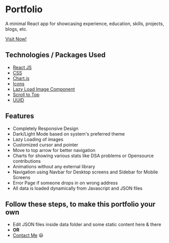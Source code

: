 # Portfolio

A minimal React app for showcasing experience, education, skills, projects, blogs, etc.

[Visit Now!](https://mitulgarg.live)

## Technologies / Packages Used

- [React JS](https://reactjs.org/)
- [CSS](https://developer.mozilla.org/en-US/docs/Web/CSS)
- [Chart.js](https://www.npmjs.com/package/chart.js?activeTab=readme)
- [Icons](https://react-icons.github.io/react-icons/)
- [Lazy Load Image Component](https://www.npmjs.com/package/react-lazy-load-image-component)
- [Scroll to Top](https://www.npmjs.com/package/react-scroll-to-top)
- [UUID](https://www.npmjs.com/package/uuid)

## Features

- Completely Responsive Design
- Dark/Light Mode based on system's preferred theme
- Lazy Loading of images
- Customized cursor and pointer
- Move to top arrow for better navigation
- Charts for showing various stats like DSA problems or Opensource contributions
- Animations without any external library
- Navigation using Navbar for Desktop screens and Sidebar for Mobile Screens
- Error Page if someone drops in on wrong address
- All data is loaded dynamically from Javascript and JSON files

## Follow these steps, to make this portfolio your own

- Edit JSON files inside data folder and some static content here & there
- <strong>OR</strong>
- [Contact Me](https://mitulgarg.live/contact) 😃

<!-- - Download the source code

```
git clone https://github.com/mitul-garg/portfolio
```

- Then, open the folder in your favourite IDE (I prefer [VSCode](https://code.visualstudio.com/download)) and run the following command in the terminal to install the dependencies

```
npm install
```

- Now, you can edit the files present in the **data** folder in **src**
- You may also want to change some external links in **Blogs.js** file in the _"All Blogs"_ button
- To have a preview, you can run the following command to start the deployment server

```
npm start
```

- The penultimate step is to build the React app using,

```
npm run build
```

- Now, you can deploy the **_build_** folder on [Netlify](https://www.netlify.com/)
- **The Contact Form works only on websites hosted on Netlify** -->
